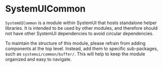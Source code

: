 # SystemUICommon

`SystemUICommon` is a module within SystemUI that hosts standalone helper libraries. It is intended to be used by other modules, and therefore should not have other SystemUI dependencies to avoid circular dependencies.

To maintain the structure of this module, please refrain from adding components at the top level. Instead, add them to specific sub-packages, such as `systemui/common/buffer/`. This will help to keep the module organized and easy to navigate.
